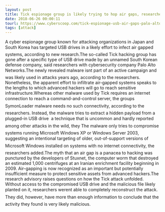 ```yaml
---
layout: post
title: Tick espionage group is likely trying to hop air gaps, researchers say
date: 2018-06-26 00:00:11
tourl: https://www.cyberscoop.com/tick-espionage-usb-air-gaps-palo-alto-networks/?category_news=technology
tags: [attack]
---
```

A cyber espionage group known for attacking organizations in Japan and South Korea has targeted USB drives in a likely effort to infect air gapped systems, according to new research.The so-called Tick hacking group has gone after a specific type of USB drive made by an unnamed South Korean defense company, said researchers with cybersecurity company Palo Alto Networks.The newly revealed malware isnt part of an active campaign and was likely used in attacks years ago, according to the researchers. Nonetheless, the apparent effort to infiltrate air-gapped systems speaks to the lengths to which advanced hackers will go to reach sensitive infrastructure.Whereas other malware used by Tick requires an internet connection to reach a command-and-control server, the groups SymonLoader malware needs no such connectivity, according to the researchers. Instead, the malware tries to extract a hidden payload from a plugged-in USB drive  a technique that is uncommon and hardly reported among other attacks in the wild, they The malware only tries to compromise systems running Microsoft Windows XP or Windows Server 2003, suggesting an intentional targeting of older, out-of-support versions of Microsoft Windows installed on systems with no internet connectivity, the researchers added.The myth that an air gap is a panacea to hacking was punctured by the developers of Stuxnet, the computer worm that destroyed an estimated 1,000 centrifuges at an Iranian enrichment facility beginning in 2009. Air-gapping is now recognized as an important but potentially insufficient measure to protect sensitive assets from advanced hackers.The research advisory raises questions on how the Tick attack unfolded. Without access to the compromised USB drive and the malicious file likely planted on it, researchers werent able to completely reconstruct the attack. They did, however, have more than enough information to conclude that the activity they found is very likely malicious.